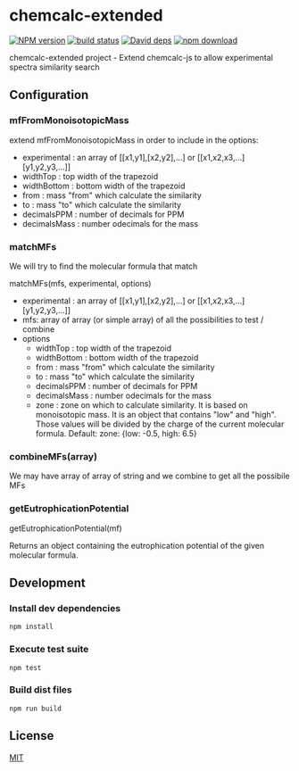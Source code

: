 # chemcalc-extended

  [![NPM version][npm-image]][npm-url]
  [![build status][travis-image]][travis-url]
  [![David deps][david-image]][david-url]
  [![npm download][download-image]][download-url]

chemcalc-extended project - Extend chemcalc-js to allow experimental spectra similarity search

## Configuration

### mfFromMonoisotopicMass

extend mfFromMonoisotopicMass in order to include in the options:
* experimental : an array of [[x1,y1],[x2,y2],...] or [[x1,x2,x3,...][y1,y2,y3,...]]
* widthTop : top width of the trapezoid
* widthBottom : bottom width of the trapezoid
* from : mass "from" which calculate the similarity
* to : mass "to" which calculate the similarity
* decimalsPPM : number of decimals for PPM
* decimalsMass : number odecimals for the mass

### matchMFs

We will try to find the molecular formula that match 

matchMFs(mfs, experimental, options)
* experimental : an array of [[x1,y1],[x2,y2],...] or [[x1,x2,x3,...][y1,y2,y3,...]]
* mfs: array of array (or simple array) of all the possibilities to test / combine
* options
  * widthTop : top width of the trapezoid
  * widthBottom : bottom width of the trapezoid
  * from : mass "from" which calculate the similarity
  * to : mass "to" which calculate the similarity
  * decimalsPPM : number of decimals for PPM
  * decimalsMass : number odecimals for the mass
  * zone : zone on which to calculate similarity. It is based on monoisotopic mass. It is an object that contains "low" and "high". Those values will be divided by the charge of the current molecular formula. Default: zone: {low: -0.5, high: 6.5}

### combineMFs(array)

We may have array of array of string and we combine to get all the possibile MFs

### getEutrophicationPotential

getEutrophicationPotential(mf)

Returns an object containing the eutrophication potential of the given molecular formula.

## Development

### Install dev dependencies

`npm install`

### Execute test suite

`npm test`

### Build dist files

`npm run build`

## License

  [MIT](./LICENSE)

[npm-image]: https://img.shields.io/npm/v/cheminfo-chemcalc-extended.svg?style=flat-square
[npm-url]: https://www.npmjs.com/package/cheminfo-chemcalc-extended
[travis-image]: https://img.shields.io/travis/cheminfo-js/chemcalc-extended/master.svg?style=flat-square
[travis-url]: https://travis-ci.org/cheminfo-js/chemcalc-extended
[david-image]: https://img.shields.io/david/cheminfo-js/chemcalc-extended.svg?style=flat-square
[david-url]: https://david-dm.org/cheminfo-js/chemcalc-extended
[download-image]: https://img.shields.io/npm/dm/cheminfo-chemcalc-extended.svg?style=flat-square
[download-url]: https://www.npmjs.com/package/cheminfo-chemcalc-extended
